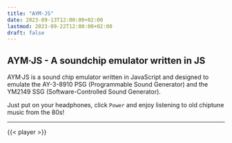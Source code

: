 ```yaml
---
title: "AYM·JS"
date: 2023-09-13T12:00:00+02:00
lastmod: 2023-09-22T12:00:00+02:00
draft: false
---
```

## AYM·JS - A soundchip emulator written in JS

AYM·JS is a sound chip emulator written in JavaScript and designed to emulate the AY-3-8910 PSG (Programmable Sound Generator) and the YM2149 SSG (Software-Controlled Sound Generator).

Just put on your headphones, click `Power` and enjoy listening to old chiptune music from the 80s!

---

{{< player >}}
